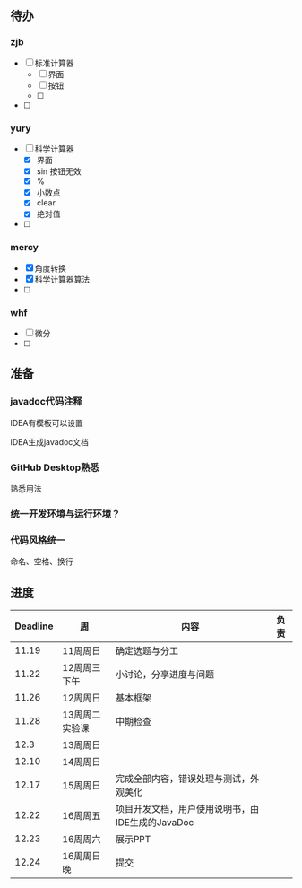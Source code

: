 ## 待办

### zjb

- [ ] 标准计算器
  - [ ] 界面
  - [ ] 按钮
  - [ ] 

- [ ] 



### yury

- [ ] 科学计算器
  - [x] 界面
  - [x] sin 按钮无效
  - [x] %
  - [x] 小数点
  - [x] clear
  - [x] 绝对值

- [ ] 



### mercy

- [x] 角度转换
- [x] 科学计算器算法
- [ ] 



### whf

- [ ] 微分
- [ ] 





## 准备

### javadoc代码注释

IDEA有模板可以设置

IDEA生成javadoc文档



### GitHub Desktop熟悉

熟悉用法



### 统一开发环境与运行环境？





### 代码风格统一

命名、空格、换行





## 进度

| Deadline | 周             | 内容                                             | 负责 |
| -------- | -------------- | ------------------------------------------------ | ---- |
| 11.19    | 11周周日       | 确定选题与分工                                   |      |
| 11.22    | 12周周三下午   | 小讨论，分享进度与问题                           |      |
| 11.26    | 12周周日       | 基本框架                                         |      |
| 11.28    | 13周周二实验课 | 中期检查                                         |      |
| 12.3     | 13周周日       |                                                  |      |
| 12.10    | 14周周日       |                                                  |      |
| 12.17    | 15周周日       | 完成全部内容，错误处理与测试，外观美化           |      |
| 12.22    | 16周周五       | 项目开发文档，用户使用说明书，由IDE生成的JavaDoc |      |
| 12.23    | 16周周六       | 展示PPT                                          |      |
| 12.24    | 16周周日晚     | 提交                                             |      |







